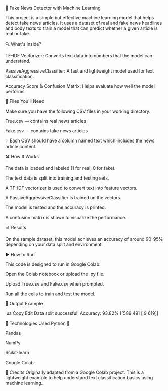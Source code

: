 📰 Fake News Detector with Machine Learning

This project is a simple but effective machine learning model that helps detect fake news articles. It uses a dataset of real and fake news headlines and body texts to train a model that can predict whether a given article is real or fake.

🔍 What's Inside?

TF-IDF Vectorizer: Converts text data into numbers that the model can understand.

PassiveAggressiveClassifier: A fast and lightweight model used for text classification.

Accuracy Score & Confusion Matrix: Helps evaluate how well the model performs.

📁 Files You'll Need

Make sure you have the following CSV files in your working directory:

True.csv — contains real news articles

Fake.csv — contains fake news articles

💡 Each CSV should have a column named text which includes the news article content.

🛠️ How It Works

The data is loaded and labeled (1 for real, 0 for fake).

The text data is split into training and testing sets.

A TF-IDF vectorizer is used to convert text into feature vectors.

A PassiveAggressiveClassifier is trained on the vectors.

The model is tested and the accuracy is printed.

A confusion matrix is shown to visualize the performance.

📊 Results

On the sample dataset, this model achieves an accuracy of around 90-95% depending on your data split and environment.

▶️ How to Run

This code is designed to run in Google Colab:

Open the Colab notebook or upload the .py file.

Upload True.csv and Fake.csv when prompted.

Run all the cells to train and test the model.

💬 Output Example

lua
Copy
Edit
Data split successful!
Accuracy: 93.82%
[[589   49]
 [  9 619]]

🧠 Technologies Used
Python 🐍

Pandas

NumPy

Scikit-learn

Google Colab

🙌 Credits
Originally adapted from a Google Colab project. This is a lightweight example to help understand text classification basics using machine learning.

